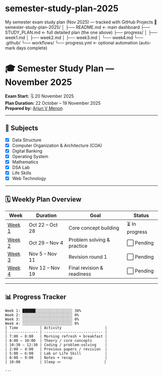# semester-study-plan-2025
My semester exam study plan (Nov 2025) — tracked with GitHub Projects
📘 semester-study-plan-2025/
│
├── README.md              ← main dashboard
├── STUDY_PLAN.md          ← full detailed plan (the one above)
├── progress/
│   ├── week1.md
│   ├── week2.md
│   ├── week3.md
│   └── week4.md
└── .github/
    └── workflows/
        └── progress.yml   ← optional automation (auto-mark days complete)
# 🎓 Semester Study Plan — November 2025

**Exam Start:** 🗓️ 20 November 2025  
**Plan Duration:** 22 October – 19 November 2025  
**Prepared by:** [Arjun V Menon](https://github.com/ArjunVMenon)  

---

## 🧠 Subjects
- [x] Data Structure  
- [x] Computer Organization & Architecture (COA)  
- [x] Digital Banking  
- [x] Operating System  
- [x] Mathematics  
- [x] DSA Lab  
- [x] Life Skills  
- [x] Web Technology  

---

## 🗓️ Weekly Plan Overview

| Week | Duration | Goal | Status |
|------|-----------|------|--------|
| [Week 1](progress/week1.md) | Oct 22 – Oct 28 | Core concept building | ⏳ In progress |
| [Week 2](progress/week2.md) | Oct 29 – Nov 4 | Problem solving & practice | ⬜ Pending |
| [Week 3](progress/week3.md) | Nov 5 – Nov 11 | Revision round 1 | ⬜ Pending |
| [Week 4](progress/week4.md) | Nov 12 – Nov 19 | Final revision & readiness | ⬜ Pending |

---

## 📊 Progress Tracker

```text
Week 1: ██████░░░░░░░░░░░░░░░░░ 30%  
Week 2: ░░░░░░░░░░░░░░░░░░░░░░░ 0%  
Week 3: ░░░░░░░░░░░░░░░░░░░░░░░ 0%  
Week 4: ░░░░░░░░░░░░░░░░░░░░░░░ 0%
| Time          | Activity                    |
| ------------- | --------------------------- |
| 7:00 – 8:00   | Morning refresh + breakfast |
| 8:00 – 10:00  | Theory / core concepts      |
| 10:30 – 12:30 | Coding / problem-solving    |
| 2:00 – 4:00   | Previous papers / revision  |
| 5:00 – 6:00   | Lab or Life Skill           |
| 8:00 – 9:00   | Notes + recap               |
| 10:00         | Sleep 💤                    |

---

